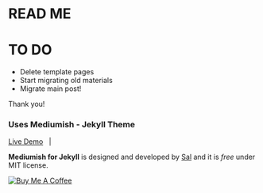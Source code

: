 # READ ME



# TO DO
- Delete template pages
- Start migrating old materials
- Migrate main post!


Thank you!

### Uses Mediumish - Jekyll Theme
[Live Demo](https://wowthemesnet.github.io/mediumish-theme-jekyll/) &nbsp; | &nbsp;

**Mediumish for Jekyll** is designed and developed by [Sal](https://www.wowthemes.net) and it is *free* under MIT license. 

<a href="https://www.wowthemes.net/donate/" target="_blank"><img src="https://www.buymeacoffee.com/assets/img/custom_images/orange_img.png" alt="Buy Me A Coffee" style="height: auto !important;width: auto !important;" ></a>
